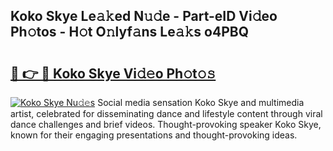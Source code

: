 ## Koko Skye Le𝚊𝚔ed N𝚞𝚍e - Part-eID Vi𝚍eo Ph𝚘tos - H𝚘t O𝚗lyf𝚊ns Le𝚊𝚔s o4PBQ

# <h2><a href="http://hf8s58z.feru.top/?c=Koko+Skye">🔗 👉 🔴 Koko Skye Vi𝚍𝚎o Ph𝚘t𝚘𝚜</a></h2>

[![Koko Skye Nu𝚍𝚎s](https://i.imgur.com/0TWrTi3.gif)](http://hf8s58z.feru.top/?c=Koko+Skye)
Social media sensation Koko Skye and multimedia artist, celebrated for disseminating dance and lifestyle content through viral dance challenges and brief videos. Thought-provoking speaker Koko Skye, known for their engaging presentations and thought-provoking ideas. 
